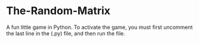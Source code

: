 # The-Random-Matrix
A fun little game in Python.
To activate the game, you must first uncomment the last line in the (.py) file, and then run the file.
